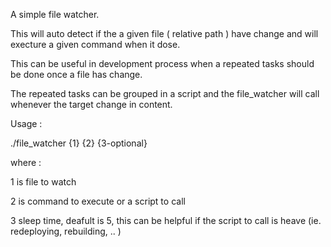 A simple file watcher.

This will auto detect if the a given file ( relative path ) have change and will execture a given command when it dose.

This can be useful in development process when a repeated tasks should be done once a file has change.

The repeated tasks can be grouped in a script and the file_watcher will call whenever the target change in content.


Usage : 

./file_watcher {1} {2} {3-optional}

where :

1 is file to watch 

2 is command to execute or a script to call 

3 sleep time, deafult is 5, this can be helpful if the script to call is heave (ie. redeploying, rebuilding, .. ) 
